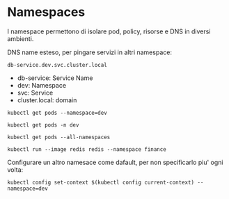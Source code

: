 Namespaces
==========

I namespace permettono di isolare pod, policy, risorse e DNS in diversi ambienti.

DNS name esteso, per pingare servizi in altri namespace:
```
db-service.dev.svc.cluster.local
```
- db-service: Service Name
- dev: Namespace
- svc: Service
- cluster.local: domain

```
kubectl get pods --namespace=dev
```
```
kubectl get pods -n dev
```
```
kubectl get pods --all-namespaces
```
```
kubectl run --image redis redis --namespace finance
```


Configurare un altro namesace come dafault, per non specificarlo piu' ogni volta:
```
kubectl config set-context $(kubectl config current-context) --namespace=dev
```
